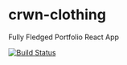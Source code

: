 # crwn-clothing
Fully Fledged Portfolio React App

[![Build Status](https://travis-ci.org/alpinstang/crwn-clothing.svg?branch=master)](https://travis-ci.org/alpinstang/crwn-clothing)
